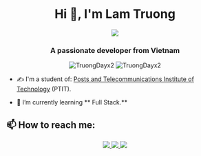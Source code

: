 

<h1 align="center">Hi 👋, I'm Lam Truong</h1>
<p align="center"><img src="https://img.icons8.com/color/48/000000/vietnam-circular.png"/></p>
<h3 align="center">A passionate developer from Vietnam </h3>
<p align="center"> <img src="https://komarev.com/ghpvc/?username=TruongDayx2" alt="TruongDayx2" /> <img src="https://badges.pufler.dev/repos/TruongDayx2" alt="TruongDayx2" /> </p>

- ✍ I'm a student of: [Posts and Telecommunications Institute of Technology](https://ptithcm.edu.vn/) (PTIT).

- 🌱 I’m currently learning ** Full Stack.**

## 📫 How to reach me:

<p align="center">
  <a href="https://www.facebook.com/profile.php?id=100066277237591" alt="Facebook">
    <img src="https://img.icons8.com/fluent/48/000000/facebook-new.png" target="_blank" />
  </a> 
  <a href="https://github.com/TruongDayx2" alt="Github">
    <img src="https://img.icons8.com/fluent/48/000000/github.png"/>
  </a> 
  <a href="mailto:nguyenlamtruong0104@gmail.com" alt="Email">
    <img src="https://img.icons8.com/fluent/48/000000/mailing.png"/>
  </a>
</p>

